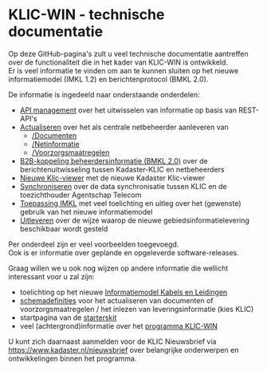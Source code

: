 ﻿# KLIC-WIN - technische documentatie

Op deze GitHub-pagina's zult u veel technische documentatie aantreffen over de functionaliteit die in het kader van KLIC-WIN is ontwikkeld.  \
Er is veel informatie te vinden om aan te kunnen sluiten op het nieuwe informatiemodel (IMKL 1.2) en berichtenprotocol (BMKL 2.0).

De informatie is ingedeeld naar onderstaande onderdelen:
* [API management](../../tree/master/API%20management) over het uitwisselen van informatie op basis van REST-API's
* [Actualiseren](../../tree/master/actualiseren) over het als centrale netbeheerder aanleveren van
  - [/Documenten](../../tree/master/actualiseren/documenten)
  - [/Netinformatie](../../tree/master/actualiseren/netinformatie)
  - [/Voorzorgsmaatregelen](../../tree/master/actualiseren/voorzorgsmaatregelen)
* [B2B-koppeling beheerdersinformatie (BMKL 2.0)](../../tree/master/B2B-koppeling%20beheerdersinformatie%20(BMKL%202.0)) over de berichtenuitwisseling tussen Kadaster-KLIC en netbeheerders
* [Nieuwe Klic-viewer](../../tree/master/Nieuwe%20Klic-viewer) met de nieuwe Kadaster Klic-viewer
* [Synchroniseren](../../tree/master/Synchroniseren%20(Agentschap%20Telecom)) over de data synchronisatie tussen KLIC en de toezichthouder Agentschap Telecom
* [Toepassing IMKL](../../tree/master/Toepassing%20IMKL) met veel toelichting en uitleg over het (gewenste) gebruik van het nieuwe informatiemodel
* [Uitleveren](../../tree/master/uitleveren) over de wijze waarop de nieuwe gebiedsinformatielevering beschikbaar wordt gesteld

Per onderdeel zijn er veel voorbeelden toegevoegd.  \
Ook is er informatie over geplande en opgeleverde software-releases.

Graag willen we u ook nog wijzen op andere informatie die wellicht interessant voor u zal zijn:
* toelichting op het nieuwe [Informatiemodel Kabels en Leidingen](https://register.geostandaarden.nl/imkl2015/)
* [schemadefinities](https://www.kadaster.nl/schemas) voor het actualiseren van documenten of voorzorgsmaatregelen / het inlezen van leveringsinformatie (kies KLIC)
* startpagina van de [starterskit](https://www.klicwin.net/Starterskit_webpages/Starterskit%20Home.html)
* veel (achtergrond)informatie over het [programma KLIC-WIN](https://www.kadaster.nl/klic-win)

U kunt zich daarnaast aanmelden voor de KLIC Nieuwsbrief via https://www.kadaster.nl/nieuwsbrief over belangrijke onderwerpen en ontwikkelingen binnen het programma.
